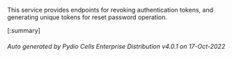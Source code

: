 






This service provides endpoints for revoking authentication tokens, and generating unique tokens for reset password operation.

[:summary]

###### Auto generated by Pydio Cells Enterprise Distribution v4.0.1 on 17-Oct-2022
